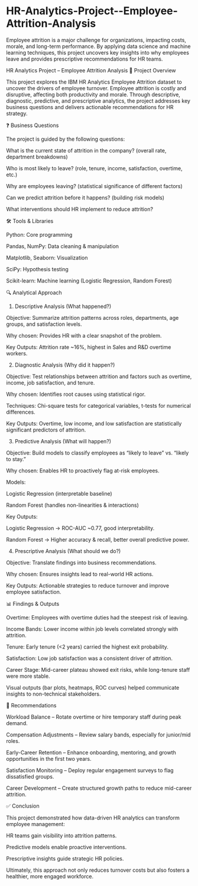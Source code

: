 # HR-Analytics-Project--Employee-Attrition-Analysis
Employee attrition is a major challenge for organizations, impacting costs, morale, and long-term performance. By applying data science and machine learning techniques, this project uncovers key insights into why employees leave and provides prescriptive recommendations for HR teams.

HR Analytics Project – Employee Attrition Analysis
📌 Project Overview

This project explores the IBM HR Analytics Employee Attrition dataset to uncover the drivers of employee turnover. Employee attrition is costly and disruptive, affecting both productivity and morale. Through descriptive, diagnostic, predictive, and prescriptive analytics, the project addresses key business questions and delivers actionable recommendations for HR strategy.

❓ Business Questions

The project is guided by the following questions:

What is the current state of attrition in the company? (overall rate, department breakdowns)

Who is most likely to leave? (role, tenure, income, satisfaction, overtime, etc.)

Why are employees leaving? (statistical significance of different factors)

Can we predict attrition before it happens? (building risk models)

What interventions should HR implement to reduce attrition?

🛠️ Tools & Libraries

Python: Core programming

Pandas, NumPy: Data cleaning & manipulation

Matplotlib, Seaborn: Visualization

SciPy: Hypothesis testing

Scikit-learn: Machine learning (Logistic Regression, Random Forest)

🔍 Analytical Approach
1. Descriptive Analysis (What happened?)

Objective: Summarize attrition patterns across roles, departments, age groups, and satisfaction levels.

Why chosen: Provides HR with a clear snapshot of the problem.

Key Outputs: Attrition rate ~16%, highest in Sales and R&D overtime workers.

2. Diagnostic Analysis (Why did it happen?)

Objective: Test relationships between attrition and factors such as overtime, income, job satisfaction, and tenure.

Why chosen: Identifies root causes using statistical rigor.

Techniques: Chi-square tests for categorical variables, t-tests for numerical differences.

Key Outputs: Overtime, low income, and low satisfaction are statistically significant predictors of attrition.

3. Predictive Analysis (What will happen?)

Objective: Build models to classify employees as “likely to leave” vs. “likely to stay.”

Why chosen: Enables HR to proactively flag at-risk employees.

Models:

Logistic Regression (interpretable baseline)

Random Forest (handles non-linearities & interactions)

Key Outputs:

Logistic Regression → ROC-AUC ~0.77, good interpretability.

Random Forest → Higher accuracy & recall, better overall predictive power.

4. Prescriptive Analysis (What should we do?)

Objective: Translate findings into business recommendations.

Why chosen: Ensures insights lead to real-world HR actions.

Key Outputs: Actionable strategies to reduce turnover and improve employee satisfaction.

📊 Findings & Outputs

Overtime: Employees with overtime duties had the steepest risk of leaving.

Income Bands: Lower income within job levels correlated strongly with attrition.

Tenure: Early tenure (<2 years) carried the highest exit probability.

Satisfaction: Low job satisfaction was a consistent driver of attrition.

Career Stage: Mid-career plateau showed exit risks, while long-tenure staff were more stable.

Visual outputs (bar plots, heatmaps, ROC curves) helped communicate insights to non-technical stakeholders.

🧭 Recommendations

Workload Balance – Rotate overtime or hire temporary staff during peak demand.

Compensation Adjustments – Review salary bands, especially for junior/mid roles.

Early-Career Retention – Enhance onboarding, mentoring, and growth opportunities in the first two years.

Satisfaction Monitoring – Deploy regular engagement surveys to flag dissatisfied groups.

Career Development – Create structured growth paths to reduce mid-career attrition.

✅ Conclusion

This project demonstrated how data-driven HR analytics can transform employee management:

HR teams gain visibility into attrition patterns.

Predictive models enable proactive interventions.

Prescriptive insights guide strategic HR policies.

Ultimately, this approach not only reduces turnover costs but also fosters a healthier, more engaged workforce.
